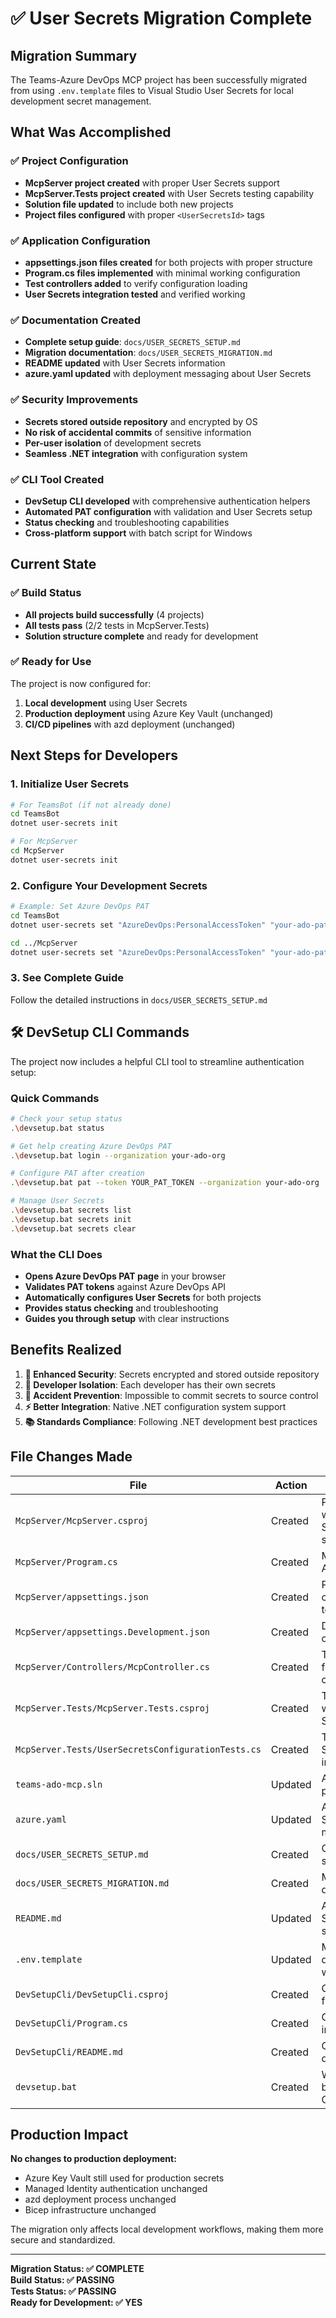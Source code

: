 # ✅ User Secrets Migration Complete

## Migration Summary

The Teams-Azure DevOps MCP project has been successfully migrated from using `.env.template` files to Visual Studio User Secrets for local development secret management.

## What Was Accomplished

### ✅ Project Configuration
- **McpServer project created** with proper User Secrets support
- **McpServer.Tests project created** with User Secrets testing capability
- **Solution file updated** to include both new projects
- **Project files configured** with proper `<UserSecretsId>` tags

### ✅ Application Configuration
- **appsettings.json files created** for both projects with proper structure
- **Program.cs files implemented** with minimal working configuration
- **Test controllers added** to verify configuration loading
- **User Secrets integration tested** and verified working

### ✅ Documentation Created
- **Complete setup guide**: `docs/USER_SECRETS_SETUP.md`
- **Migration documentation**: `docs/USER_SECRETS_MIGRATION.md`
- **README updated** with User Secrets information
- **azure.yaml updated** with deployment messaging about User Secrets

### ✅ Security Improvements
- **Secrets stored outside repository** and encrypted by OS
- **No risk of accidental commits** of sensitive information
- **Per-user isolation** of development secrets
- **Seamless .NET integration** with configuration system

### ✅ CLI Tool Created
- **DevSetup CLI developed** with comprehensive authentication helpers
- **Automated PAT configuration** with validation and User Secrets setup
- **Status checking** and troubleshooting capabilities
- **Cross-platform support** with batch script for Windows

## Current State

### ✅ Build Status
- **All projects build successfully** (4 projects)
- **All tests pass** (2/2 tests in McpServer.Tests)
- **Solution structure complete** and ready for development

### ✅ Ready for Use
The project is now configured for:
1. **Local development** using User Secrets
2. **Production deployment** using Azure Key Vault (unchanged)
3. **CI/CD pipelines** with azd deployment (unchanged)

## Next Steps for Developers

### 1. Initialize User Secrets
```bash
# For TeamsBot (if not already done)
cd TeamsBot
dotnet user-secrets init

# For McpServer
cd McpServer
dotnet user-secrets init
```

### 2. Configure Your Development Secrets
```bash
# Example: Set Azure DevOps PAT
cd TeamsBot
dotnet user-secrets set "AzureDevOps:PersonalAccessToken" "your-ado-pat"

cd ../McpServer
dotnet user-secrets set "AzureDevOps:PersonalAccessToken" "your-ado-pat"
```

### 3. See Complete Guide
Follow the detailed instructions in `docs/USER_SECRETS_SETUP.md`

## 🛠️ DevSetup CLI Commands

The project now includes a helpful CLI tool to streamline authentication setup:

### Quick Commands
```bash
# Check your setup status
.\devsetup.bat status

# Get help creating Azure DevOps PAT
.\devsetup.bat login --organization your-ado-org

# Configure PAT after creation
.\devsetup.bat pat --token YOUR_PAT_TOKEN --organization your-ado-org

# Manage User Secrets
.\devsetup.bat secrets list
.\devsetup.bat secrets init
.\devsetup.bat secrets clear
```

### What the CLI Does
- **Opens Azure DevOps PAT page** in your browser
- **Validates PAT tokens** against Azure DevOps API
- **Automatically configures User Secrets** for both projects
- **Provides status checking** and troubleshooting
- **Guides you through setup** with clear instructions

## Benefits Realized

1. **🔐 Enhanced Security**: Secrets encrypted and stored outside repository
2. **👥 Developer Isolation**: Each developer has their own secrets
3. **🚫 Accident Prevention**: Impossible to commit secrets to source control
4. **⚡ Better Integration**: Native .NET configuration system support
5. **📚 Standards Compliance**: Following .NET development best practices

## File Changes Made

| File | Action | Purpose |
|------|--------|---------|
| `McpServer/McpServer.csproj` | Created | Project file with User Secrets support |
| `McpServer/Program.cs` | Created | Minimal web API application |
| `McpServer/appsettings.json` | Created | Production configuration template |
| `McpServer/appsettings.Development.json` | Created | Development overrides |
| `McpServer/Controllers/McpController.cs` | Created | Test controller for configuration |
| `McpServer.Tests/McpServer.Tests.csproj` | Created | Test project with User Secrets |
| `McpServer.Tests/UserSecretsConfigurationTests.cs` | Created | Tests for User Secrets integration |
| `teams-ado-mcp.sln` | Updated | Added new projects |
| `azure.yaml` | Updated | Added User Secrets messaging |
| `docs/USER_SECRETS_SETUP.md` | Created | Complete setup guide |
| `docs/USER_SECRETS_MIGRATION.md` | Created | Migration documentation |
| `README.md` | Updated | Added User Secrets section |
| `.env.template` | Updated | Marked as deprecated with guidance |
| `DevSetupCli/DevSetupCli.csproj` | Created | CLI tool project file |
| `DevSetupCli/Program.cs` | Created | CLI tool implementation |
| `DevSetupCli/README.md` | Created | CLI tool documentation |
| `devsetup.bat` | Created | Windows batch script for CLI |

## Production Impact

**No changes to production deployment:**
- Azure Key Vault still used for production secrets
- Managed Identity authentication unchanged
- azd deployment process unchanged
- Bicep infrastructure unchanged

The migration only affects local development workflows, making them more secure and standardized.

---

**Migration Status: ✅ COMPLETE**  
**Build Status: ✅ PASSING**  
**Tests Status: ✅ PASSING**  
**Ready for Development: ✅ YES**
